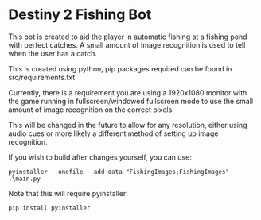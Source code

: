 # Destiny 2 Fishing Bot
This bot is created to aid the player in automatic fishing at a fishing pond with perfect catches. A small amount of image recognition is used to tell when the user has a catch.

This is created using python, pip packages required can be found in src/requirements.txt

Currently, there is a requirement you are using a 1920x1080 monitor with the game running in fullscreen/windowed fullscreen mode to use the small amount of image recognition on the correct pixels. 

This will be changed in the future to allow for any resolution, either using audio cues or more likely a different method of setting up image recognition.

If you wish to build after changes yourself, you can use:

```
pyinstaller --onefile --add-data "FishingImages;FishingImages" .\main.py
```
Note that this will require pyinstaller:
```
pip install pyinstaller
```